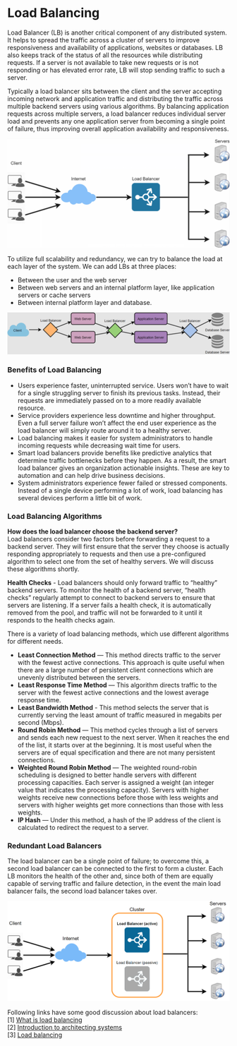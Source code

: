 # Load Balancing

Load Balancer (LB) is another critical component of any distributed system. It helps to spread the traffic across a cluster of servers to improve responsiveness and availability of applications, websites or databases. LB also keeps track of the status of all the resources while distributing requests. If a server is not available to take new requests or is not responding or has elevated error rate, LB will stop sending traffic to such a server.

Typically a load balancer sits between the client and the server accepting incoming network and application traffic and distributing the traffic across multiple backend servers using various algorithms. By balancing application requests across multiple servers, a load balancer reduces individual server load and prevents any one application server from becoming a single point of failure, thus improving overall application availability and responsiveness.

![](<../../.gitbook/assets/image (25) (1) (1) (1) (1) (1).png>)

To utilize full scalability and redundancy, we can try to balance the load at each layer of the system. We can add LBs at three places:

* Between the user and the web server
* Between web servers and an internal platform layer, like application servers or cache servers
* Between internal platform layer and database.

![](<../../.gitbook/assets/image (21) (1).png>)

### Benefits of Load Balancing <a href="#benefits-of-load-balancing" id="benefits-of-load-balancing"></a>

* Users experience faster, uninterrupted service. Users won’t have to wait for a single struggling server to finish its previous tasks. Instead, their requests are immediately passed on to a more readily available resource.
* Service providers experience less downtime and higher throughput. Even a full server failure won’t affect the end user experience as the load balancer will simply route around it to a healthy server.
* Load balancing makes it easier for system administrators to handle incoming requests while decreasing wait time for users.
* Smart load balancers provide benefits like predictive analytics that determine traffic bottlenecks before they happen. As a result, the smart load balancer gives an organization actionable insights. These are key to automation and can help drive business decisions.
* System administrators experience fewer failed or stressed components. Instead of a single device performing a lot of work, load balancing has several devices perform a little bit of work.



### Load Balancing Algorithms <a href="#load-balancing-algorithms" id="load-balancing-algorithms"></a>

**How does the load balancer choose the backend server?**\
Load balancers consider two factors before forwarding a request to a backend server. They will first ensure that the server they choose is actually responding appropriately to requests and then use a pre-configured algorithm to select one from the set of healthy servers. We will discuss these algorithms shortly.

**Health Checks** - Load balancers should only forward traffic to “healthy” backend servers. To monitor the health of a backend server, “health checks” regularly attempt to connect to backend servers to ensure that servers are listening. If a server fails a health check, it is automatically removed from the pool, and traffic will not be forwarded to it until it responds to the health checks again.

There is a variety of load balancing methods, which use different algorithms for different needs.

* **Least Connection Method** — This method directs traffic to the server with the fewest active connections. This approach is quite useful when there are a large number of persistent client connections which are unevenly distributed between the servers.
* **Least Response Time Method** — This algorithm directs traffic to the server with the fewest active connections and the lowest average response time.
* **Least Bandwidth Method** - This method selects the server that is currently serving the least amount of traffic measured in megabits per second (Mbps).
* **Round Robin Method** — This method cycles through a list of servers and sends each new request to the next server. When it reaches the end of the list, it starts over at the beginning. It is most useful when the servers are of equal specification and there are not many persistent connections.
* **Weighted Round Robin Method** — The weighted round-robin scheduling is designed to better handle servers with different processing capacities. Each server is assigned a weight (an integer value that indicates the processing capacity). Servers with higher weights receive new connections before those with less weights and servers with higher weights get more connections than those with less weights.
* **IP Hash** — Under this method, a hash of the IP address of the client is calculated to redirect the request to a server.

### Redundant Load Balancers <a href="#redundant-load-balancers" id="redundant-load-balancers"></a>

The load balancer can be a single point of failure; to overcome this, a second load balancer can be connected to the first to form a cluster. Each LB monitors the health of the other and, since both of them are equally capable of serving traffic and failure detection, in the event the main load balancer fails, the second load balancer takes over.

![](<../../.gitbook/assets/image (24) (1) (1) (1).png>)

Following links have some good discussion about load balancers:\
\[1] [What is load balancing](https://avinetworks.com/what-is-load-balancing/)\
\[2] [Introduction to architecting systems](https://lethain.com/introduction-to-architecting-systems-for-scale/)\
\[3] [Load balancing](https://en.wikipedia.org/wiki/Load\_balancing\_\(computing\))
